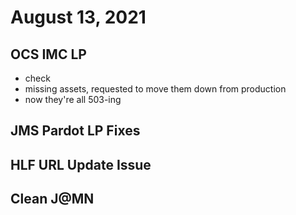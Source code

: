 # August 13, 2021

## OCS IMC LP
- check
- missing assets, requested to move them down from production
- now they're all 503-ing

## JMS Pardot LP Fixes

## HLF URL Update Issue

## Clean J@MN